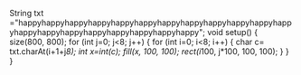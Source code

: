 
String txt ="happyhappyhappyhappyhappyhappyhappyhappyhappyhappyhappyhappyhappyhappyhappyhappyhappyhappyhappyhappy";
void setup() {
  size(800, 800);
  for (int j=0; j<8; j++) {
    for (int i=0; i<8; i++) {
      char c= txt.charAt(i+1+j*8);
      int x=int(c);
      fill(x, 100, 100);
      rect(i*100, j*100, 100, 100);
    }
  }
}
